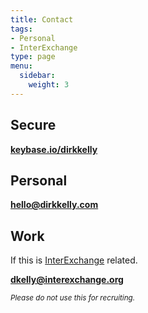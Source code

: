 ```yaml
---
title: Contact
tags:
- Personal
- InterExchange
type: page
menu:
  sidebar:
    weight: 3
---
```

## Secure

[**keybase.io/dirkkelly**](https://keybase.io/dirkkelly)

## Personal

[**hello@dirkkelly.com**](mailto:hello@dirkkelly.com)

## Work

If this is [InterExchange](https://www.interexchange.org/contact/) related.

[**dkelly@interexchange.org**](mailto:dkelly@interexchange.org)

<small>_Please do not use this for recruiting._</small>
